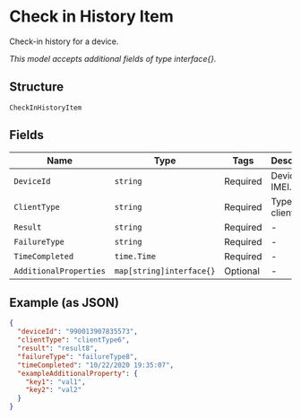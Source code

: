 
# Check in History Item

Check-in history for a device.

*This model accepts additional fields of type interface{}.*

## Structure

`CheckInHistoryItem`

## Fields

| Name | Type | Tags | Description |
|  --- | --- | --- | --- |
| `DeviceId` | `string` | Required | Device IMEI. |
| `ClientType` | `string` | Required | Type of client. |
| `Result` | `string` | Required | - |
| `FailureType` | `string` | Required | - |
| `TimeCompleted` | `time.Time` | Required | - |
| `AdditionalProperties` | `map[string]interface{}` | Optional | - |

## Example (as JSON)

```json
{
  "deviceId": "990013907835573",
  "clientType": "clientType6",
  "result": "result8",
  "failureType": "failureType8",
  "timeCompleted": "10/22/2020 19:35:07",
  "exampleAdditionalProperty": {
    "key1": "val1",
    "key2": "val2"
  }
}
```

